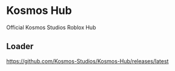 # Kosmos Hub
Official Kosmos Studios Roblox Hub
## Loader
https://github.com/Kosmos-Studios/Kosmos-Hub/releases/latest
